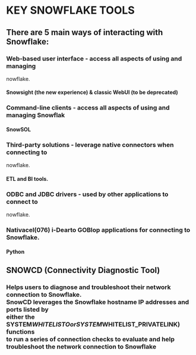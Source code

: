 # KEY SNOWFLAKE TOOLS

## There are 5 main ways of interacting with Snowflake:
### Web-based user interface - access all aspects of using and managing
nowflake.
#### Snowsight (the new experience) & classic WebUI (to be deprecated)
### Command-line clients - access all aspects of using and managing Snowflak
#### SnowSOL
### Third-party solutions - leverage native connectors when connecting to
nowflake.
#### ETL and BI tools.
### ODBC and JDBC drivers - used by other applications to connect to
nowflake.
### Nativacel(076) i-Dearto GOBlop applications for connecting to Snowflake.
#### Python

## SNOWCD (Connectivity Diagnostic Tool)
### Helps users to diagnose and troubleshoot their network connection to Snowflake.<br> SnowCD leverages the Snowflake hostname IP addresses and ports listed by <br>either the SYSTEM$WHITELISTO or SYSTEM$WHITELIST_PRIVATELINK) functions <br>to run a series of connection checks to evaluate and help troubleshoot the network connection to Snowflake